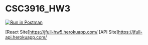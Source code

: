 # CSC3916_HW3

[![Run in Postman](https://run.pstmn.io/button.svg)](https://app.getpostman.com/run-collection/5676d3dfc9ff43342a39?action=collection%2Fimport)

[React Site]https://jfull-hw5.herokuapp.com/
[API Site]https://jfull-api.herokuapp.com/
